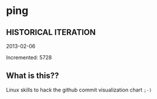 # ping

## HISTORICAL ITERATION
2013-02-06

Incremented: 5728

## What is this?? 
Linux skills to hack the github commit visualization chart `;-)`
